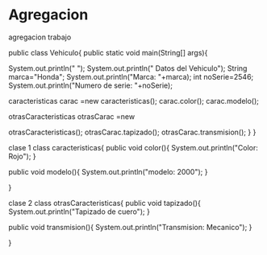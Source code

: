 # Agregacion
agregacion trabajo

public class Vehiculo{
public static void main(String[] args){

System.out.println(" ");
System.out.println("           Datos del Vehiculo");
String marca="Honda";
System.out.println("Marca: "+marca);
int noSerie=2546;
System.out.println("Numero de serie: "+noSerie);

caracteristicas carac =new caracteristicas();
carac.color();
carac.modelo();

otrasCaracteristicas otrasCarac =new 

otrasCaracteristicas();
otrasCarac.tapizado();
otrasCarac.transmision();
}
}

clase 1
class caracteristicas{
public void color(){
System.out.println("Color: Rojo");
}

public void modelo(){
System.out.println("modelo: 2000");
}

}

clase 2
class otrasCaracteristicas{
public void tapizado(){
System.out.println("Tapizado de cuero");
}

public void transmision(){
System.out.println("Transmision: Mecanico");
}

}

